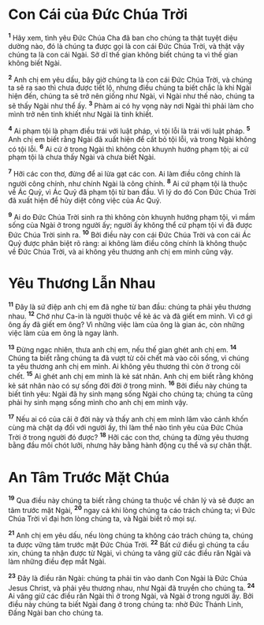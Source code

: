 # Con Cái của Ðức Chúa Trời
<sup><b>1</b></sup> Hãy xem, tình yêu Ðức Chúa Cha đã ban cho chúng ta thật tuyệt diệu dường nào, đó là chúng ta được gọi là con cái Ðức Chúa Trời, và thật vậy chúng ta là con cái Ngài. Sở dĩ thế gian không biết chúng ta vì thế gian không biết Ngài.

<sup><b>2</b></sup> Anh chị em yêu dấu, bây giờ chúng ta là con cái Ðức Chúa Trời, và chúng ta sẽ ra sao thì chưa được tiết lộ, nhưng điều chúng ta biết chắc là khi Ngài hiện đến, chúng ta sẽ trở nên giống như Ngài, vì Ngài như thế nào, chúng ta sẽ thấy Ngài như thể ấy. <sup><b>3</b></sup> Phàm ai có hy vọng này nơi Ngài thì phải làm cho mình trở nên tinh khiết như Ngài là tinh khiết.

<sup><b>4</b></sup> Ai phạm tội là phạm điều trái với luật pháp, vì tội lỗi là trái với luật pháp. <sup><b>5</b></sup> Anh chị em biết rằng Ngài đã xuất hiện để cất bỏ tội lỗi, và trong Ngài không có tội lỗi. <sup><b>6</b></sup> Ai cứ ở trong Ngài thì không còn khuynh hướng phạm tội; ai cứ phạm tội là chưa thấy Ngài và chưa biết Ngài.

<sup><b>7</b></sup> Hỡi các con thơ, đừng để ai lừa gạt các con. Ai làm điều công chính là người công chính, như chính Ngài là công chính. <sup><b>8</b></sup> Ai cứ phạm tội là thuộc về Ác Quỷ, vì Ác Quỷ đã phạm tội từ ban đầu. Vì lý do đó Con Ðức Chúa Trời đã xuất hiện để hủy diệt công việc của Ác Quỷ.

<sup><b>9</b></sup> Ai do Ðức Chúa Trời sinh ra thì không còn khuynh hướng phạm tội, vì mầm sống của Ngài ở trong người ấy; người ấy không thể cứ phạm tội vì đã được Ðức Chúa Trời sinh ra. <sup><b>10</b></sup> Bởi điều này con cái Ðức Chúa Trời và con cái Ác Quỷ được phân biệt rõ ràng: ai không làm điều công chính là không thuộc về Ðức Chúa Trời, và ai không yêu thương anh chị em mình cũng vậy.

# Yêu Thương Lẫn Nhau
<sup><b>11</b></sup> Ðây là sứ điệp anh chị em đã nghe từ ban đầu: chúng ta phải yêu thương nhau. <sup><b>12</b></sup> Chớ như Ca-in là người thuộc về kẻ ác và đã giết em mình. Vì cớ gì ông ấy đã giết em ông? Vì những việc làm của ông là gian ác, còn những việc làm của em ông là ngay lành.

<sup><b>13</b></sup> Ðừng ngạc nhiên, thưa anh chị em, nếu thế gian ghét anh chị em. <sup><b>14</b></sup> Chúng ta biết rằng chúng ta đã vượt từ cõi chết mà vào cõi sống, vì chúng ta yêu thương anh chị em mình. Ai không yêu thương thì còn ở trong cõi chết. <sup><b>15</b></sup> Ai ghét anh chị em mình là kẻ sát nhân. Anh chị em biết rằng không kẻ sát nhân nào có sự sống đời đời ở trong mình. <sup><b>16</b></sup> Bởi điều này chúng ta biết tình yêu: Ngài đã hy sinh mạng sống Ngài cho chúng ta; chúng ta cũng phải hy sinh mạng sống mình cho anh chị em mình vậy.

<sup><b>17</b></sup> Nếu ai có của cải ở đời này và thấy anh chị em mình lâm vào cảnh khốn cùng mà chặt dạ đối với người ấy, thì làm thể nào tình yêu của Ðức Chúa Trời ở trong người đó được? <sup><b>18</b></sup> Hỡi các con thơ, chúng ta đừng yêu thương bằng đầu môi chót lưỡi, nhưng hãy bằng hành động cụ thể và sự chân thật.

# An Tâm Trước Mặt Chúa
<sup><b>19</b></sup> Qua điều này chúng ta biết rằng chúng ta thuộc về chân lý và sẽ được an tâm trước mặt Ngài, <sup><b>20</b></sup> ngay cả khi lòng chúng ta cáo trách chúng ta; vì Ðức Chúa Trời vĩ đại hơn lòng chúng ta, và Ngài biết rõ mọi sự.

<sup><b>21</b></sup> Anh chị em yêu dấu, nếu lòng chúng ta không cáo trách chúng ta, chúng ta được vững tâm trước mặt Ðức Chúa Trời. <sup><b>22</b></sup> Bất cứ điều gì chúng ta cầu xin, chúng ta nhận được từ Ngài, vì chúng ta vâng giữ các điều răn Ngài và làm những điều đẹp mắt Ngài.

<sup><b>23</b></sup> Ðây là điều răn Ngài: chúng ta phải tin vào danh Con Ngài là Ðức Chúa Jesus Christ, và phải yêu thương nhau, như Ngài đã truyền cho chúng ta. <sup><b>24</b></sup> Ai vâng giữ các điều răn Ngài thì ở trong Ngài, và Ngài ở trong người ấy. Bởi điều này chúng ta biết Ngài đang ở trong chúng ta: nhờ Ðức Thánh Linh, Ðấng Ngài ban cho chúng ta.